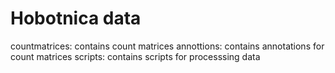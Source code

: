 # Hobotnica data
countmatrices: contains count matrices
annottions: contains annotations for count matrices 
scripts: contains scripts for processsing data
